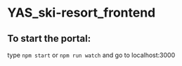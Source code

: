 # YAS_ski-resort_frontend

## To start the portal:
type `npm start` or `npm run watch` and go to localhost:3000
